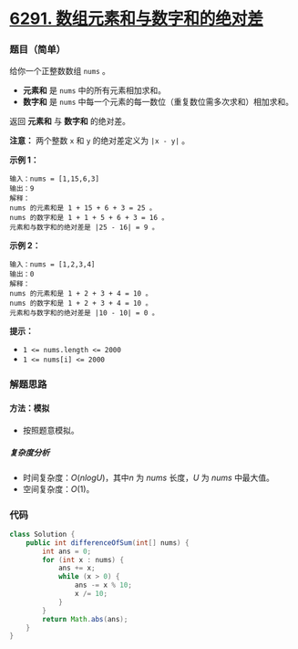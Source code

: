 # [6291. 数组元素和与数字和的绝对差](https://leetcode.cn/problems/difference-between-element-sum-and-digit-sum-of-an-array/)

### 题目（简单）

给你一个正整数数组 `nums` 。

* **元素和** 是 `nums` 中的所有元素相加求和。
* **数字和** 是 `nums` 中每一个元素的每一数位（重复数位需多次求和）相加求和。

返回 **元素和** 与 **数字和** 的绝对差。

**注意：** 两个整数 `x` 和 `y` 的绝对差定义为 `|x - y|` 。

**示例 1：**

```
输入：nums = [1,15,6,3]
输出：9
解释：
nums 的元素和是 1 + 15 + 6 + 3 = 25 。
nums 的数字和是 1 + 1 + 5 + 6 + 3 = 16 。
元素和与数字和的绝对差是 |25 - 16| = 9 。
```

**示例 2：**

```
输入：nums = [1,2,3,4]
输出：0
解释：
nums 的元素和是 1 + 2 + 3 + 4 = 10 。
nums 的数字和是 1 + 2 + 3 + 4 = 10 。
元素和与数字和的绝对差是 |10 - 10| = 0 。
```

**提示：**

* `1 <= nums.length <= 2000`
* `1 <= nums[i] <= 2000`

### 解题思路

#### 方法：模拟

- 按照题意模拟。

##### 复杂度分析

- 时间复杂度：$O(nlogU)$，其中$n$ 为 $nums$ 长度，$U$ 为 $nums$ 中最大值。
- 空间复杂度：$O(1)$。

### 代码

```java
class Solution {
    public int differenceOfSum(int[] nums) {
        int ans = 0;
        for (int x : nums) {
            ans += x;
            while (x > 0) {
                ans -= x % 10;
                x /= 10;
            }
        }
        return Math.abs(ans);
    }
}
```
